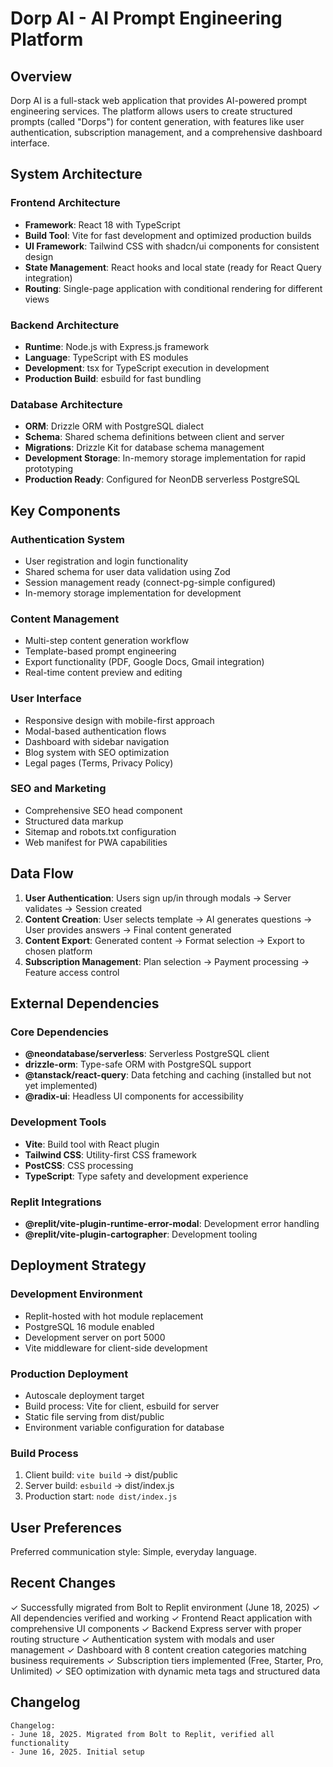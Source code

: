 # Dorp AI - AI Prompt Engineering Platform

## Overview

Dorp AI is a full-stack web application that provides AI-powered prompt engineering services. The platform allows users to create structured prompts (called "Dorps") for content generation, with features like user authentication, subscription management, and a comprehensive dashboard interface.

## System Architecture

### Frontend Architecture
- **Framework**: React 18 with TypeScript
- **Build Tool**: Vite for fast development and optimized production builds
- **UI Framework**: Tailwind CSS with shadcn/ui components for consistent design
- **State Management**: React hooks and local state (ready for React Query integration)
- **Routing**: Single-page application with conditional rendering for different views

### Backend Architecture
- **Runtime**: Node.js with Express.js framework
- **Language**: TypeScript with ES modules
- **Development**: tsx for TypeScript execution in development
- **Production Build**: esbuild for fast bundling

### Database Architecture
- **ORM**: Drizzle ORM with PostgreSQL dialect
- **Schema**: Shared schema definitions between client and server
- **Migrations**: Drizzle Kit for database schema management
- **Development Storage**: In-memory storage implementation for rapid prototyping
- **Production Ready**: Configured for NeonDB serverless PostgreSQL

## Key Components

### Authentication System
- User registration and login functionality
- Shared schema for user data validation using Zod
- Session management ready (connect-pg-simple configured)
- In-memory storage implementation for development

### Content Management
- Multi-step content generation workflow
- Template-based prompt engineering
- Export functionality (PDF, Google Docs, Gmail integration)
- Real-time content preview and editing

### User Interface
- Responsive design with mobile-first approach
- Modal-based authentication flows
- Dashboard with sidebar navigation
- Blog system with SEO optimization
- Legal pages (Terms, Privacy Policy)

### SEO and Marketing
- Comprehensive SEO head component
- Structured data markup
- Sitemap and robots.txt configuration
- Web manifest for PWA capabilities

## Data Flow

1. **User Authentication**: Users sign up/in through modals → Server validates → Session created
2. **Content Creation**: User selects template → AI generates questions → User provides answers → Final content generated
3. **Content Export**: Generated content → Format selection → Export to chosen platform
4. **Subscription Management**: Plan selection → Payment processing → Feature access control

## External Dependencies

### Core Dependencies
- **@neondatabase/serverless**: Serverless PostgreSQL client
- **drizzle-orm**: Type-safe ORM with PostgreSQL support
- **@tanstack/react-query**: Data fetching and caching (installed but not yet implemented)
- **@radix-ui**: Headless UI components for accessibility

### Development Tools
- **Vite**: Build tool with React plugin
- **Tailwind CSS**: Utility-first CSS framework
- **PostCSS**: CSS processing
- **TypeScript**: Type safety and development experience

### Replit Integrations
- **@replit/vite-plugin-runtime-error-modal**: Development error handling
- **@replit/vite-plugin-cartographer**: Development tooling

## Deployment Strategy

### Development Environment
- Replit-hosted with hot module replacement
- PostgreSQL 16 module enabled
- Development server on port 5000
- Vite middleware for client-side development

### Production Deployment
- Autoscale deployment target
- Build process: Vite for client, esbuild for server
- Static file serving from dist/public
- Environment variable configuration for database

### Build Process
1. Client build: `vite build` → dist/public
2. Server build: `esbuild` → dist/index.js
3. Production start: `node dist/index.js`

## User Preferences

Preferred communication style: Simple, everyday language.

## Recent Changes

✓ Successfully migrated from Bolt to Replit environment (June 18, 2025)
✓ All dependencies verified and working
✓ Frontend React application with comprehensive UI components
✓ Backend Express server with proper routing structure
✓ Authentication system with modals and user management
✓ Dashboard with 8 content creation categories matching business requirements
✓ Subscription tiers implemented (Free, Starter, Pro, Unlimited)
✓ SEO optimization with dynamic meta tags and structured data

## Changelog

```
Changelog:
- June 18, 2025. Migrated from Bolt to Replit, verified all functionality
- June 16, 2025. Initial setup
```